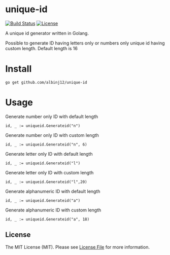 # unique-id

[![Build Status](https://github.com/albinj12/unique-id/workflows/Tests/badge.svg)](https://github.com/albinj12/unique-id/actions)
[![License](https://img.shields.io/badge/license-MIT%20License-blue.svg)](LICENSE)

A unique id generator written in Golang.

Possible to generate ID having letters only or numbers only unique id having custom length.
Default length is 16

# Install
```
go get github.com/albinj12/unique-id
```

# Usage
Generate number only ID with default length
```
id, _ := uniqueid.Generateid("n")
```

Generate number only ID with custom length
```
id, _ := uniqueid.Generateid("n", 6)
```

Generate letter only ID with default length
```
id, _ := uniqueid.Generateid("l")

```
Generate letter only ID with custom length
```
id, _ := uniqueid.Generateid("l",20)
```

Generate alphanumeric ID with default length 
```
id, _ := uniqueid.Generateid("a")
```

Generate alphanumeric ID with custom length 
```
id, _ := uniqueid.Generateid("a", 18)
```

## License

The MIT License (MIT). Please see [License File](LICENSE) for more information.
